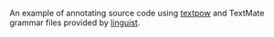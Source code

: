 An example of annotating source code using [textpow](https://github.com/grosser/textpow) and TextMate grammar files provided by [linguist](https://github.com/github/linguist).
